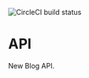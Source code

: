 ![CircleCI build status](https://circleci.com/gh/MTijn/api.svg?style=shield&circle-token=aa074d67520320be7050a4ce639e7681a6b5fffc)

# API

New Blog API.
